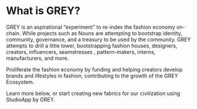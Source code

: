 # What is GREY?

GREY is an aspirational “experiment” to re-index the fashion economy on-chain. While projects such as Nouns are attempting to bootstrap identity, community, governance, and a treasury to be used by the community. GREY attempts to drill a little lower, bootstrapping fashion houses, designers, creators, influencers, seamstresses , pattern-makers, interns, manufacturers, and more. 

Proliferate the fashion economy by funding and helping creators develop brands and lifestyles in fashion, contributing to the growth of the GREY Ecosystem.

Learn more below, or start creating new fabrics for our civilization using StudioApp by GREY.